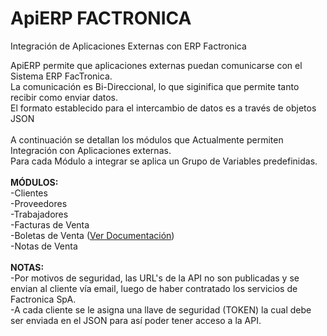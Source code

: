 # ApiERP FACTRONICA
Integración de Aplicaciones Externas con ERP Factronica

ApiERP permite que aplicaciones externas puedan comunicarse con el Sistema ERP FacTronica.
<br>La comunicación es Bi-Direccional, lo que siginifica que permite tanto recibir como enviar datos. 
<br>El formato establecido para el intercambio de datos es a través de objetos JSON
<br>
<br>A continuación se detallan los módulos que Actualmente permiten Integración con Aplicaciones externas.
<br>Para cada Módulo a integrar se aplica un Grupo de Variables predefinidas.
<br>
<br><b>MÓDULOS:</b>
<br>-Clientes
<br>-Proveedores
<br>-Trabajadores
<br>-Facturas de Venta
<br>-Boletas de Venta (<a href="https://github.com/FacTronica/ApiErp/blob/master/ApiBoletaVenta">Ver Documentación</a>)
<br>-Notas de Venta
<br>
<br><b>NOTAS:</b>
<br>-Por motivos de seguridad, las URL's de la API no son publicadas y se envian al cliente vía email, luego de haber contratado los servicios de Factronica SpA.
<br>-A cada cliente se le asigna una llave de seguridad (TOKEN) la cual debe ser enviada en el JSON para así poder tener acceso a la API.
